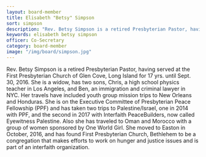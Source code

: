 ```yaml
---
layout: board-member
title: Elisabeth "Betsy" Simpson
sort: simpson
description: "Rev. Betsy Simpson is a retired Presbyterian Pastor, having served at the First Presbyterian Church of Glen Cove, Long Island for 17 yrs. until Sept. 30, 2016."
keywords: elisabeth betsy simpson
officer: Co-Secretary
category: board-member
image: "/img/board/simpson.jpg"
---
```


Rev. Betsy Simpson is a retired Presbyterian Pastor, having served at the First Presbyterian Church of Glen Cove, Long Island for 17 yrs. until Sept. 30, 2016. She is a widow, has two sons, Chris, a high school physics teacher in Los Angeles, and Ben, an immigration and criminal lawyer in NYC. Her travels have included youth group mission trips to New Orleans and Honduras. She is on the Executive Committee of Presbyterian Peace Fellowship (PPF) and has taken two trips to Palestine/Israel, one in 2014 with PPF, and the second in 2017 with Interfaith PeaceBuilders, now called Eyewitness Palestine. Also she has traveled to Oman and Morocco with a group of women sponsored by One World Girl. She moved to Easton in October, 2016, and has found First Presbyterian Church, Bethlehem to be a congregation that makes efforts to work on hunger and justice issues and is part of an interfaith organization.
